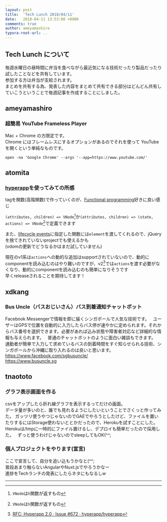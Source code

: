 ```yaml
---
layout: post
title:  'Tech Lunch 2018/04/11'
date:   2018-04-11 13:53:00 +0900
comments: true
author: ameyamashiro
typora-root-url: ..
---
```


## Tech Lunch について

毎週水曜日の昼時間に弁当を食べながら最近気になる技術だったり製品だったり試したことなどを共有しています。  
参加する方は弁当が支給されます。  
まとめを共有する為、発表した内容をまとめて共有できる部分はどんどん共有していこうということで毎週記事を作成することにしました。  

## ameyamashiro

### 超簡易 YouTube Frameless Player

Mac + Chrome の方限定です。  
Chrome にはフレームレスにするオプションがあるのでそれを使って YouTube を開くという単純なものです。

```
open -na 'Google Chrome' --args '--app=https://www.youtube.com/'
```


## atomita

### [hyperapp](https://github.com/hyperapp/hyperapp)を使ってみての所感

tagを関数(高階関数)で作っていくのが、[Functional programming](https://ja.wikipedia.org/wiki/%E9%96%A2%E6%95%B0%E5%9E%8B%E8%A8%80%E8%AA%9E#%E9%96%A2%E6%95%B0%E5%9E%8B%E3%83%97%E3%83%AD%E3%82%B0%E3%83%A9%E3%83%9F%E3%83%B3%E3%82%B0)好きに良い感じ

`(attributes, children) => VNode`[^1]か`(attributes, children) => (state, actions) => VNode`[^1]で定義できます  

[^1]: `VNode`は`h`関数が返すもの

また、[lifecycle events](https://github.com/hyperapp/hyperapp#lifecycle-events)に指定した関数には`element`を渡してくれるので、jQueryを捨てきれていないprojectでも使えるかも  
(vdomの更新でどうなるかはまだ試していません)

現在のv1系は`actions`への動的な追加はsupportされていないので、動的にcomponentを読み込むのはやり難いのですが、v2[^2]では`actions`を渡す必要がなくなり、動的にcomponentを読み込むのも簡単になりそうです  
早くreleaseされることを期待してます！

[^2]: [RFC: Hyperapp 2.0 · Issue #672 · hyperapp/hyperapp](https://github.com/hyperapp/hyperapp/issues/672)


## xdkang

### Bus Uncle（バスおじいさん）バス到着通知チャットボット

Facebook Messengerで情報を即に届くシンガポールで人気な技術です。  
ユーザーはGPSで位置を自動的に入力したらバス停が速やかに定められます。それからバス番号を選択できます。必要があれば込み状態や障害者対応など詳細的な情報も与えられます。  
普通のチャットボットのように面白い雑談もできます。  
通勤者が簡単で入力して求めているバスの到着時間をすぐ知らせられる技術、シンガポールから沖縄に取り入れるのは良いと思います。  
https://www.facebook.com/sgbusuncle/  
https://www.busuncle.sg


## tnaototo

### グラフ表示画面を作る
csvをアップしたら折れ線グラフを表示するってだけの画面。  
データ量が多いのと、誰でも見れるようにしたいということでさくっと作ってみた。 
ガッツリ使うやつじゃないのでGAEでやろうとしたけど、ファイルを置いたりするにはStorage使わないととかだったので、Herokuを試すことにした。
Herokuは/tmpに一時的にファイル置けるし、デプロイも簡単だったので採用した。  
ずっと使うわけじゃないのでsleepしてもOK(^^;

### 個人プロジェクトをやります(宣言)
ここで宣言して、自分を追い込もうかなと(^^;  
普段あまり触らないAngularやNuxt.jsでやろうかなー  
進捗をTechランチの発表にしたらネタにもなるしw

----
